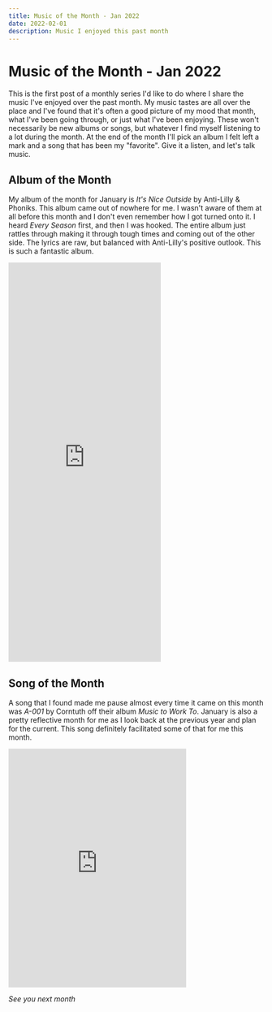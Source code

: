```yaml
---
title: Music of the Month - Jan 2022
date: 2022-02-01
description: Music I enjoyed this past month
---
```


# Music of the Month - Jan 2022

This is the first post of a monthly series I'd like to do where I share the
music I've enjoyed over the past month. My music tastes are all over the place
and I've found that it's often a good picture of my mood that month, what I've
been going through, or just what I've been enjoying. These won't necessarily be
new albums or songs, but whatever I find myself listening to a lot during the
month. At the end of the month I'll pick an album I felt left a mark and a song
that has been my "favorite". Give it a listen, and let's talk music.

## Album of the Month

My album of the month for January is _It's Nice Outside_ by Anti-Lilly &
Phoniks. This album came out of nowhere for me. I wasn't aware of them at all
before this month and I don't even remember how I got turned onto it. I heard
_Every Season_ first, and then I was hooked. The entire album just rattles
through making it through tough times and coming out of the other side. The
lyrics are raw, but balanced with Anti-Lilly's positive outlook. This is such a
fantastic album.

<iframe style="border: 0; max-width: 350px; height: 786px;" src="https://bandcamp.com/EmbeddedPlayer/album=1321219507/size=large/bgcol=ffffff/linkcol=333333/transparent=true/" seamless><a href="https://antilillyandphoniks.bandcamp.com/album/its-nice-outside">It&#39;s Nice Outside by Anti-Lilly &amp; Phoniks</a></iframe>

## Song of the Month

A song that I found made me pause almost every time it came on this month was
_A-001_ by Corntuth off their album _Music to Work To_. January is also a pretty
reflective month for me as I look back at the previous year and plan for the
current. This song definitely facilitated some of that for me this month.

<iframe style="border: 0; width: 350px; height: 470px;" src="https://bandcamp.com/EmbeddedPlayer/album=2879227229/size=large/bgcol=ffffff/linkcol=333333/tracklist=false/track=1942059846/transparent=true/" seamless><a href="https://corntuth.bandcamp.com/album/music-to-work-to">Music To Work To by Corntuth</a></iframe>

_See you next month_
